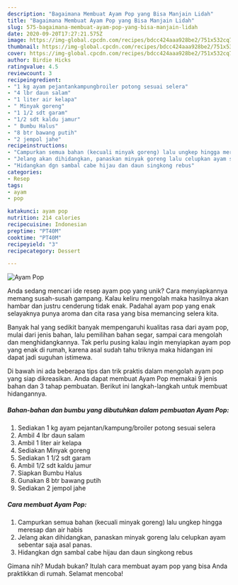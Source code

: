 ```yaml
---
description: "Bagaimana Membuat Ayam Pop yang Bisa Manjain Lidah"
title: "Bagaimana Membuat Ayam Pop yang Bisa Manjain Lidah"
slug: 575-bagaimana-membuat-ayam-pop-yang-bisa-manjain-lidah
date: 2020-09-20T17:27:21.575Z
image: https://img-global.cpcdn.com/recipes/bdcc424aaa928be2/751x532cq70/ayam-pop-foto-resep-utama.jpg
thumbnail: https://img-global.cpcdn.com/recipes/bdcc424aaa928be2/751x532cq70/ayam-pop-foto-resep-utama.jpg
cover: https://img-global.cpcdn.com/recipes/bdcc424aaa928be2/751x532cq70/ayam-pop-foto-resep-utama.jpg
author: Birdie Hicks
ratingvalue: 4.5
reviewcount: 3
recipeingredient:
- "1 kg ayam pejantankampungbroiler potong sesuai selera"
- "4 lbr daun salam"
- "1 liter air kelapa"
- " Minyak goreng"
- "1 1/2 sdt garam"
- "1/2 sdt kaldu jamur"
- " Bumbu Halus"
- "8 btr bawang putih"
- "2 jempol jahe"
recipeinstructions:
- "Campurkan semua bahan (kecuali minyak goreng) lalu ungkep hingga meresap dan air habis"
- "Jelang akan dihidangkan, panaskan minyak goreng lalu celupkan ayam sebentar saja asal panas."
- "Hidangkan dgn sambal cabe hijau dan daun singkong rebus"
categories:
- Resep
tags:
- ayam
- pop

katakunci: ayam pop 
nutrition: 214 calories
recipecuisine: Indonesian
preptime: "PT40M"
cooktime: "PT40M"
recipeyield: "3"
recipecategory: Dessert

---
```



![Ayam Pop](https://img-global.cpcdn.com/recipes/bdcc424aaa928be2/751x532cq70/ayam-pop-foto-resep-utama.jpg)

Anda sedang mencari ide resep ayam pop yang unik? Cara menyiapkannya memang susah-susah gampang. Kalau keliru mengolah maka hasilnya akan hambar dan justru cenderung tidak enak. Padahal ayam pop yang enak selayaknya punya aroma dan cita rasa yang bisa memancing selera kita.

Banyak hal yang sedikit banyak mempengaruhi kualitas rasa dari ayam pop, mulai dari jenis bahan, lalu pemilihan bahan segar, sampai cara mengolah dan menghidangkannya. Tak perlu pusing kalau ingin menyiapkan ayam pop yang enak di rumah, karena asal sudah tahu triknya maka hidangan ini dapat jadi suguhan istimewa.




Di bawah ini ada beberapa tips dan trik praktis dalam mengolah ayam pop yang siap dikreasikan. Anda dapat membuat Ayam Pop memakai 9 jenis bahan dan 3 tahap pembuatan. Berikut ini langkah-langkah untuk membuat hidangannya.

<!--inarticleads1-->

##### Bahan-bahan dan bumbu yang dibutuhkan dalam pembuatan Ayam Pop:

1. Sediakan 1 kg ayam pejantan/kampung/broiler potong sesuai selera
1. Ambil 4 lbr daun salam
1. Ambil 1 liter air kelapa
1. Sediakan  Minyak goreng
1. Sediakan 1 1/2 sdt garam
1. Ambil 1/2 sdt kaldu jamur
1. Siapkan  Bumbu Halus
1. Gunakan 8 btr bawang putih
1. Sediakan 2 jempol jahe




<!--inarticleads2-->

##### Cara membuat Ayam Pop:

1. Campurkan semua bahan (kecuali minyak goreng) lalu ungkep hingga meresap dan air habis
1. Jelang akan dihidangkan, panaskan minyak goreng lalu celupkan ayam sebentar saja asal panas.
1. Hidangkan dgn sambal cabe hijau dan daun singkong rebus




Gimana nih? Mudah bukan? Itulah cara membuat ayam pop yang bisa Anda praktikkan di rumah. Selamat mencoba!
